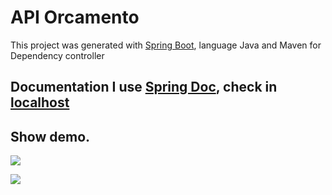 # API Orcamento
This project was generated with [Spring Boot](https://spring.io/), language Java and Maven for Dependency controller


## Documentation I use [Spring Doc](https://springdoc.org/), check in [localhost](http://localhost:8080/swagger-ui.html)

## Show demo.
![](https://github.com/celogp/orcamentoWeb/blob/d03e51cd7201cccfd82f5a243d7c0f1d1e0ef98b/screens/MyOrcamento.gif)

![](https://github.com/celogp/orcamentoWeb/blob/d03e51cd7201cccfd82f5a243d7c0f1d1e0ef98b/screens/Swagger-UI-APIOrcamento.gif)
